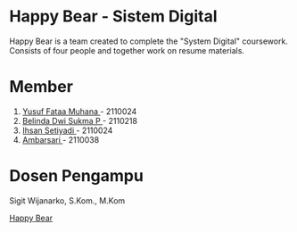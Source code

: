 # Happy Bear - Sistem Digital

Happy Bear is a team created to complete the "System Digital" coursework. Consists of four people and together work on resume materials.

# Member

1. <a href="https://www.instagram.com/yusufkata03/"> Yusuf Fataa Muhana </a> - 2110024 
2. <a href="https://www.instagram.com/yusufkata03/">Belinda Dwi Sukma P </a> - 2110218
3. <a href="https://www.instagram.com/yusufkata03/">Ihsan Setiyadi </a> - 2110024
4. <a href="https://www.instagram.com/yusufkata03/">Ambarsari </a> - 2110038

# Dosen Pengampu

Sigit Wijanarko, S.Kom., M.Kom


<a href="https://happybear007.github.io/Sistem-Digital/"> Happy Bear </a>